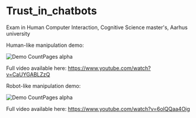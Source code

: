 # Trust_in_chatbots
Exam in Human Computer Interaction, Cognitive Science master's, Aarhus university






Human-like manipulation demo: 

![Demo CountPages alpha](https://j.gifs.com/0Yj1qy.gif)

Full video available here: https://www.youtube.com/watch?v=CaUYGABLZzQ





Robot-like manipulation demo: 

![Demo CountPages alpha](https://j.gifs.com/jZWExy.gif)

Full video available here: 
https://www.youtube.com/watch?v=6olQQaa4Oig
